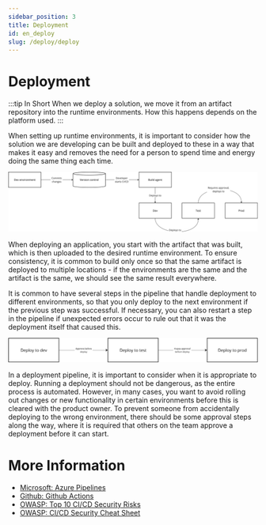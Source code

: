 ```yaml
---
sidebar_position: 3
title: Deployment
id: en_deploy
slug: /deploy/deploy
---
```


# Deployment
:::tip In Short
When we deploy a solution, we move it from an artifact repository into the runtime environments. How this happens depends on the platform used.
:::

When setting up runtime environments, it is important to consider how the solution we are developing can be built and deployed to these in a way that makes it easy and removes the need for a person to spend time and energy doing the same thing each time.

![cicd](./cicd.png)

When deploying an application, you start with the artifact that was built, which is then uploaded to the desired runtime environment. To ensure consistency, it is common to build only once so that the same artifact is deployed to multiple locations - if the environments are the same and the artifact is the same, we should see the same result everywhere.

It is common to have several steps in the pipeline that handle deployment to different environments, so that you only deploy to the next environment if the previous step was successful. If necessary, you can also restart a step in the pipeline if unexpected errors occur to rule out that it was the deployment itself that caused this.

![deployment](./deploy.png)

In a deployment pipeline, it is important to consider when it is appropriate to deploy. Running a deployment should not be dangerous, as the entire process is automated. However, in many cases, you want to avoid rolling out changes or new functionality in certain environments before this is cleared with the product owner. To prevent someone from accidentally deploying to the wrong environment, there should be some approval steps along the way, where it is required that others on the team approve a deployment before it can start.

# More Information
* [Microsoft: Azure Pipelines](https://learn.microsoft.com/en-us/azure/devops/pipelines/get-started/pipelines-get-started?view=azure-devops)
* [Github: Github Actions](https://docs.github.com/en/actions)
* [OWASP: Top 10 CI/CD Security Risks](https://owasp.org/www-project-top-10-ci-cd-security-risks/)
* [OWASP: CI/CD Security Cheat Sheet](https://cheatsheetseries.owasp.org/cheatsheets/CI_CD_Security_Cheat_Sheet.html)
